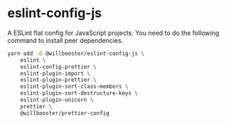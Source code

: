 # eslint-config-js

A ESLint flat config for JavaScript projects.
You need to do the following command to install peer dependencies.

```sh
yarn add -D @willbooster/eslint-config-js \
    eslint \
    eslint-config-prettier \
    eslint-plugin-import \
    eslint-plugin-prettier \
    eslint-plugin-sort-class-members \
    eslint-plugin-sort-destructure-keys \
    eslint-plugin-unicorn \
    prettier \
    @willbooster/prettier-config
```
